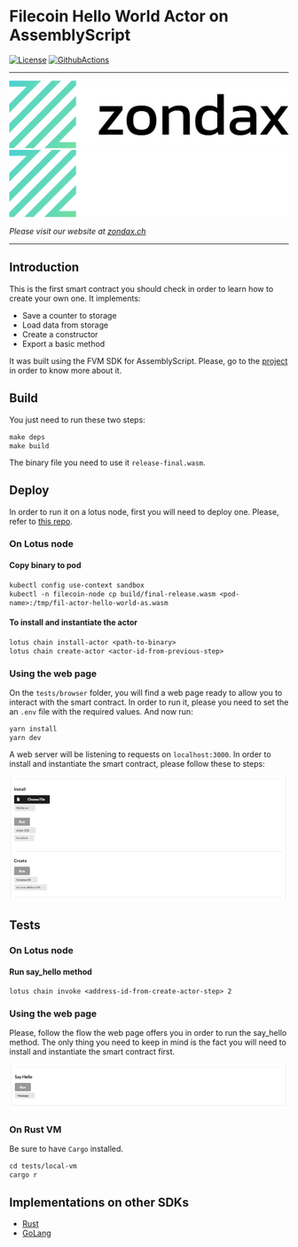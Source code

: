 # Filecoin Hello World Actor on AssemblyScript
[![License](https://img.shields.io/badge/License-Apache%202.0-blue.svg)](https://opensource.org/licenses/Apache-2.0)
[![GithubActions](https://github.com/Zondax/fil-hello-world-actor-as/actions/workflows/main.yaml/badge.svg)](https://github.com/Zondax/fil-hello-world-actor-as/blob/master/.github/workflows/main.yaml)


---

![zondax_light](docs/assets/zondax_light.png#gh-light-mode-only)
![zondax_dark](docs/assets/zondax_dark.png#gh-dark-mode-only)

_Please visit our website at [zondax.ch](https://www.zondax.ch)_

---

## Introduction
This is the first smart contract you should check in order to learn how to create your own one. It implements:
- Save a counter to storage
- Load data from storage
- Create a constructor
- Export a basic method

It was built using the FVM SDK for AssemblyScript. Please, go to the [project](https://github.com/Zondax/fvm-as-sdk) in order to know more about it.

## Build
You just need to run these two steps:
```
make deps
make build
```
The binary file you need to use it `release-final.wasm`.

## Deploy

In order to run it on a lotus node, first you will need to deploy one. Please, refer to [this repo](https://github.com/Zondax/rosetta-filecoin/tree/experimental/dev-fmv-m2).

### On Lotus node
#### Copy binary to pod
```
kubectl config use-context sandbox
kubectl -n filecoin-node cp build/final-release.wasm <pod-name>:/tmp/fil-actor-hello-world-as.wasm
```
#### To install and instantiate the actor
```
lotus chain install-actor <path-to-binary>
lotus chain create-actor <actor-id-from-previous-step>
```

### Using the web page
On the `tests/browser` folder, you will find a web page ready to allow you to interact with the smart contract. In order to 
run it, please you need to set the an `.env` file with the required values. And now run:
```
yarn install
yarn dev
```

A web server will be listening to requests on `localhost:3000`. In order to install and instantiate the smart contract, please follow these to steps:

![Install and create](./docs/assets/install_create.png)

## Tests 

### On Lotus node

#### Run say_hello method
```
lotus chain invoke <address-id-from-create-actor-step> 2
```

### Using the web page
Please, follow the flow the web page offers you in order to run the say_hello method. 
The only thing you need to keep in mind is the fact you will need to install and instantiate 
the smart contract first.

![Run](./docs/assets/run.png)

### On Rust VM

Be sure to have `Cargo` installed.
```
cd tests/local-vm
cargo r
```

## Implementations on other SDKs
- [Rust](https://github.com/raulk/fil-hello-world-actor)
- [GoLang](https://github.com/ipfs-force-community/go-fvm-sdk)

